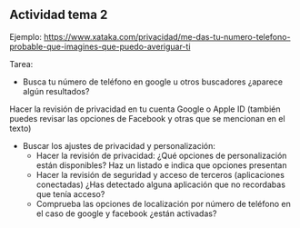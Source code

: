 ## Actividad tema 2

Ejemplo: https://www.xataka.com/privacidad/me-das-tu-numero-telefono-probable-que-imagines-que-puedo-averiguar-ti

Tarea: 

- Busca tu número de teléfono en google u otros buscadores ¿aparece algún resultados?

Hacer la revisión de privacidad en tu cuenta Google o Apple ID (también puedes revisar las opciones de Facebook y otras que se mencionan en el texto)

- Buscar los ajustes de privacidad y personalización:
  - Hacer la revisión de privacidad: ¿Qué opciones de personalización están disponibles? Haz un listado e indica que opciones presentan
  - Hacer la revisión de seguridad y acceso de terceros (aplicaciones conectadas) ¿Has detectado alguna aplicación que no recordabas que tenía acceso?
  - Comprueba las opciones de localización por número de teléfono en el caso de google y facebook ¿están activadas?
